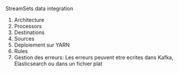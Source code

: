 StreamSets data integration
1. Architecture
2. Processors
3. Destinations
4. Sources
5. Deploiement sur YARN
6. Rules
7. Gestion des erreurs:
  Les erreurs peuvent etre ecrites dans Kafka, Elasticsearch ou dans un fichier plat
